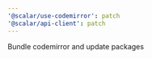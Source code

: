 ```yaml
---
'@scalar/use-codemirror': patch
'@scalar/api-client': patch
---
```


Bundle codemirror and update packages
